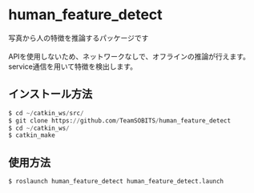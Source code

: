 # human_feature_detect

写真から人の特徴を推論するパッケージです\
\
APIを使用しないため、ネットワークなしで、オフラインの推論が行えます。
service通信を用いて特徴を検出します。

## インストール方法

```python
$ cd ~/catkin_ws/src/
$ git clone https://github.com/TeamSOBITS/human_feature_detect
$ cd ~/catkin_ws/
$ catkin_make
```

## 使用方法
```python
$ roslaunch human_feature_detect human_feature_detect.launch
```
